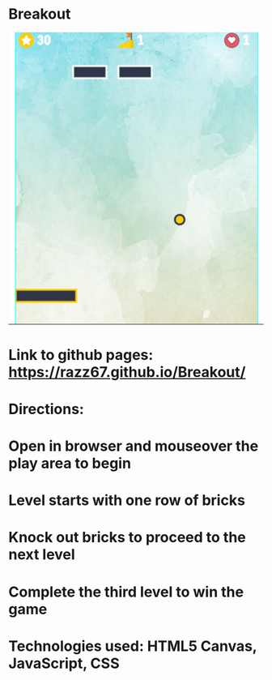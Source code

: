 # Breakout

![Breakout screenshot](https://github.com/Razz67/Breakout/blob/master/images/breakout.png)

# Link to github pages:  https://razz67.github.io/Breakout/

# Directions: 
# Open in browser and mouseover the play area to begin
# Level starts with one row of bricks
# Knock out bricks to proceed to the next level
# Complete the third level to win the game


# Technologies used: HTML5 Canvas, JavaScript, CSS
